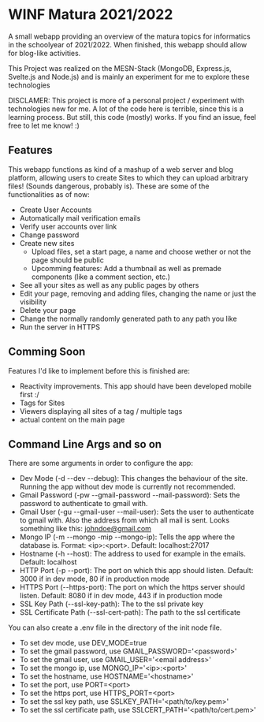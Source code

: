 # WINF Matura 2021/2022
A small webapp providing an overview of the matura topics for informatics in the schoolyear of 2021/2022. When finished, this webapp should allow for blog-like activities. 

This Project was realized on the MESN-Stack (MongoDB, Express.js, Svelte.js and Node.js) and is mainly an experiment for me to explore these technologies

DISCLAMER: This project is more of a personal project / experiment with technologies new for me. A lot of the code here is terrible, since this is a learning process. But still, this code (mostly) works. If you find an issue, feel free to let me know! :)

## Features
This webapp functions as kind of a mashup of a web server and blog platform, allowing users to create Sites to which they can upload arbitrary files! (Sounds dangerous, probably is). These are some of the functionalities as of now:
* Create User Accounts
* Automatically mail verification emails
* Verify user accounts over link
* Change password
* Create new sites
  * Upload files, set a start page, a name and choose wether or not the page should be public
  * Upcomming features: Add a thumbnail as well as premade components (like a comment section, etc.)
* See all your sites as well as any public pages by others
* Edit your page, removing and adding files, changing the name or just the visibility
* Delete your page
* Change the normally randomly generated path to any path you like
* Run the server in HTTPS


## Comming Soon
Features I'd like to implement before this is finished are: 
* Reactivity improvements. This app should have been developed mobile first :/
* Tags for Sites
* Viewers displaying all sites of a tag / multiple tags
* actual content on the main page



## Command Line Args and so on
There are some arguments in order to configure the app:

* Dev Mode (-d --dev --debug):
  This changes the behaviour of the site. Running the app without dev mode is currently not recommended.
* Gmail Password (-pw --gmail-password --mail-password):
  Sets the password to authenticate to gmail with.
* Gmail User (-gu --gmail-user --mail-user):
  Sets the user to authenticate to gmail with. Also the address from which all mail is sent. Looks something like this: johndoe@gmail.com
* Mongo IP (-m --mongo -mip --mongo-ip):
  Tells the app where the database is. Format: \<ip\>:\<port\>. Default: localhost:27017
* Hostname (-h --host):
  The address to used for example in the emails. Default: localhost
* HTTP Port (-p --port):
  The port on which this app should listen. Default: 3000 if in dev mode, 80 if in production mode
* HTTPS Port (--https-port):
  The port on which the https server should listen. Default: 8080 if in dev mode, 443 if in production mode
* SSL Key Path (--ssl-key-path):
  The to the ssl private key
* SSL Certificate Path (--ssl-cert-path):
  The path to the ssl certificate
 
You can also create a .env file in the directory of the init node file.
* To set dev mode, use DEV_MODE=true
* To set the gmail password, use GMAIL_PASSWORD='\<password\>'
* To set the gmail user, use GMAIL_USER='\<email address\>'
* To set the mongo ip, use MONGO_IP='\<ip\>:\<port\>'
* To set the hostname, use HOSTNAME='\<hostname\>'
* To set the port, use PORT=\<port\>
* To set the https port, use HTTPS_PORT=\<port\>
* To set the ssl key path, use SSLKEY_PATH='\<path/to/key.pem\>'
* To set the ssl certificate path, use SSLCERT_PATH='\<path/to/cert.pem\>'

